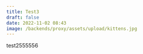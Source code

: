 ```yaml
---
title: Test3
draft: false
date: 2022-11-02 08:43
image: /backends/proxy/assets/upload/kittens.jpg
---
```

test2555556
